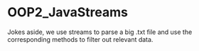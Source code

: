 # OOP2_JavaStreams
Jokes aside, we use streams to parse a big .txt file and use the corresponding methods to filter out relevant data.
